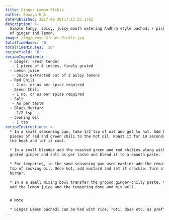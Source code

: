 ```yaml
---
title: Ginger Lemon Pickle
author: Sowmya B A
datePublished: 2017-08-20T17:13:23.176Z
description: >-
  Simple tangy, spicy, juicy mouth watering Andhra style pachadi / pickle made
  of ginger and lemon. 
image: /img/Lemon-Ginger-Pickle.jpg
totalTimeHours: '0'
totalTimeMinutes: '10'
recipeYield: '6'
recipeIngredient: |
  - Ginger, Fresh tender
   - 1 piece of 4 inches, finely grated
  - Lemon juice
   - Juice extracted out of 2 pulpy lemons
  - Red Chili
   - 2 no. or as per spice required
  - Green Chili
   - 1 no. or as per spice required
  - Salt
   - As per taste
  - Black Mustard
   - 1/2 tsp
  - Cooking Oil
   - 1 tsp
recipeInstructions: >-
  * In a small seasoning pan, take 1/2 tsp of oil and get to hot. Add broken
  pieces of red and green chili to the hot oil. Roast it for 10 seconds. Turn of
  the heat and let it cool.

  * In a small blender add the roasted green and red chilies along with the
  grated ginger and salt as per taste and blend it to a smooth paste.

  * For tempering, in the same seasoning pan used earlier add the remaining 1/2
  tsp of cooking oil. Once hot, add mustard and let it crackle. Turn off the
  burner.

  * In a a small mixing bowl transfer the ground ginger-chilly paste, to this
  add the lemon juice and the tempering done and mix well.


  # Note

  * Ginger Lemon pachadi can be had with rice, roti, dosa etc. as preffered
---
```






